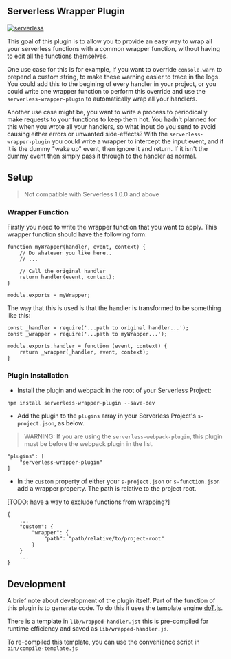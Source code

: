 Serverless Wrapper Plugin
------------------------------------------------------------------------
[![serverless](http://public.serverless.com/badges/v3.svg)](http://www.serverless.com)

This goal of this plugin is to allow you to provide an easy way to wrap
all your serverless functions with a common wrapper function, without
having to edit all the functions themselves.

One use case for this is for example, if you want to override ```console.warn``` to prepend a custom string, to make these warning easier to trace in the logs. You could add this to the begining of every handler in your project, or you could write one wrapper function to perform this override and use the ```serverless-wrapper-plugin``` to automatically wrap all your handlers.

Another use case might be, you want to write a process to periodically make requests to your functions to keep them hot. You hadn't planned for this when you wrote all your handlers, so what input do you send to avoid causing either errors or unwanted side-effects? With the ```serverless-wrapper-plugin``` you could write a wrapper to intercept the input event, and if it is the dummy "wake up" event, then ignore it and return. If it isn't the dummy event then simply pass it through to the handler as normal.


## Setup
> Not compatible with Serverless 1.0.0 and above

### Wrapper Function
Firstly you need to write the wrapper function that you want to apply.
This wrapper function should have the following form:

```{js}
function myWrapper(handler, event, context) {
    // Do whatever you like here..
    // ...

    // Call the original handler
    return handler(event, context);
}

module.exports = myWrapper;
```

The way that this is used is that the handler is transformed to be something like this:

```{js}
const _handler = require('...path to original handler...');
const _wrapper = require('...path to myWrapper...');

module.exports.handler = function (event, context) {
    return _wrapper(_handler, event, context);
}
```

### Plugin Installation
* Install the plugin and webpack in the root of your Serverless Project:
```{bash}
npm install serverless-wrapper-plugin --save-dev
```

* Add the plugin to the `plugins` array in your Serverless Project's `s-project.json`, as below.

> WARNING: If you are using the ```serverless-webpack-plugin```, this plugin must be before the webpack plugin in the list.

```{json}
"plugins": [
    "serverless-wrapper-plugin"
]
```

* In the `custom` property of either your `s-project.json` or `s-function.json` add a wrapper property. The path is relative to the project root.

[TODO: have a way to exclude functions from wrapping?]

```{js}
{
    ...
    "custom": {
        "wrapper": {
            "path": "path/relative/to/project-root"
        }
    }
    ...
}

```

## Development

A brief note about development of the plugin itself. Part of the function of this plugin is to generate code. To do this it uses the template engine [doT.js](http://olado.github.io/doT/index.html).

There is a template in ```lib/wrapped-handler.jst``` this is pre-compiled for runtime efficiency and saved as ```lib/wrapped-handler.js```.

To re-compiled this template, you can use the convenience script in ```bin/compile-template.js```
